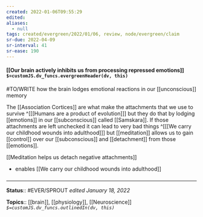 ```yaml
---
created: 2022-01-06T09:55:29 
edited: 
aliases:
  - null
tags: created/evergreen/2022/01/06, review, node/evergreen/claim
sr-due: 2022-04-09
sr-interval: 41
sr-ease: 190
---
```


#### [[Our brain actively inhibits us from processing repressed emotions]] `$=customJS.dv_funcs.evergreenHeader(dv, this)`

#TO/WRITE how the brain lodges emotional reactions in our [[unconscious]] memory

The [[Association Cortices]] are what make the attachments that we use to survive
^[[[Humans are a product of evolution]]]
but they do that by lodging [[emotions]] in our [[subconscious]] called [[Samskara]].
If those attachments are left unchecked it can lead to very bad things 
^[[[We carry our childhood wounds into adulthood]]]
but [[meditation]] allows us to gain [[control]] over our [[subconscious]] and [[detachment]] from those [[emotions]].

[[Meditation helps us detach negative attachments]]

- enables [[We carry our childhood wounds into adulthood]]
### <hr class="footnote"/>

**Status**:: #EVER/SPROUT 
*edited January 18, 2022*

**Topics**:: [[brain]], [[physiology]], [[Neuroscience]]
*`$=customJS.dv_funcs.outlinedIn(dv, this)`*


